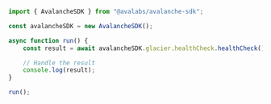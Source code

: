 <!-- Start SDK Example Usage [usage] -->
```typescript
import { AvalancheSDK } from "@avalabs/avalanche-sdk";

const avalancheSDK = new AvalancheSDK();

async function run() {
    const result = await avalancheSDK.glacier.healthCheck.healthCheck();

    // Handle the result
    console.log(result);
}

run();

```
<!-- End SDK Example Usage [usage] -->
